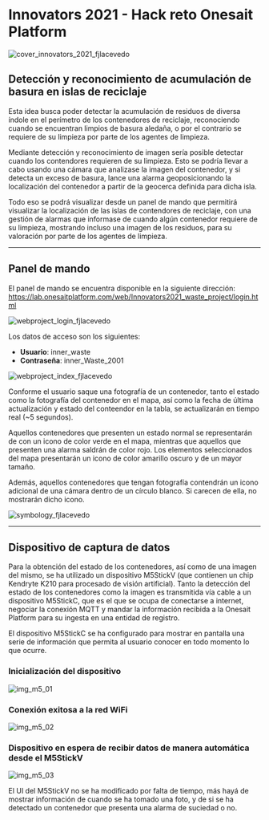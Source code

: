 # Innovators 2021 - Hack reto Onesait Platform

![cover_innovators_2021_fjlacevedo](https://user-images.githubusercontent.com/55378589/125307550-6fe2c500-e330-11eb-8a30-7e78c35f6185.jpg)

## Detección y reconocimiento de acumulación de basura en islas de reciclaje

Esta idea busca poder detectar la acumulación de residuos de diversa índole en el perímetro de los contenedores de reciclaje, reconociendo cuando se encuentran limpios de basura aledaña, o por el contrario se requiere de su limpieza por parte de los agentes de limpieza.

Mediante detección y reconocimiento de imagen sería posible detectar cuando los contendores requieren de su limpieza. Esto se podría llevar a cabo usando una cámara que analizase la imagen del contenedor, y si detecta un exceso de basura, lance una alarma geoposicionando la localización del contenedor a partir de la geocerca definida para dicha isla.

Todo eso se podrá visualizar desde un panel de mando que permitirá visualizar la localización de las islas de contendores de reciclaje, con una gestión de alarmas que informase de cuando algún contenedor requiere de su limpieza, mostrando incluso una imagen de los residuos, para su valoración por parte de los agentes de limpieza.

---

## Panel de mando

El panel de mando se encuentra disponible en la siguiente dirección: https://lab.onesaitplatform.com/web/Innovators2021_waste_project/login.html

![webproject_login_fjlacevedo](https://user-images.githubusercontent.com/55378589/133936164-08dfa0d9-7522-4f11-98e7-a2359118afa1.png)

Los datos de acceso son los siguientes:
- **Usuario**: inner_waste
- **Contraseña**: inner_Waste_2001

![webproject_index_fjlacevedo](https://user-images.githubusercontent.com/55378589/133936517-16337219-c888-4a60-8588-aaf049b5e433.png)

Conforme el usuario saque una fotografía de un contenedor, tanto el estado como la fotografía del contenedor en el mapa, así como la fecha de última actualización y estado del conteendor en la tabla, se actualizarán en tiempo real (~5 segundos).

Aquellos contenedores que presenten un estado normal se representarán de con un icono de color verde en el mapa, mientras que aquellos que presenten una alarma saldrán de color rojo. Los elementos seleccionados del mapa presentarán un icono de color amarillo oscuro y de un mayor tamaño.

Además, aquellos contenedores que tengan fotografía contendrán un icono adicional de una cámara dentro de un círculo blanco. Si carecen de ella, no mostrarán dicho icono.

![symbology_fjlacevedo](https://user-images.githubusercontent.com/55378589/133936519-461a31c1-774d-4bc7-b028-ad861eca6867.png)


---

## Dispositivo de captura de datos

Para la obtención del estado de los contenedores, así como de una imagen del mismo, se ha utilizado un dispositivo M5StickV (que contienen un chip Kendryte K210 para procesado de visión artificial). Tanto la detección del estado de los contenedores como la imagen es transmitida vía cable a un dispositivo M5StickC, que es el que se ocupa de conectarse a internet, negociar la conexión MQTT y mandar la información recibida a la Onesait Platform para su ingesta en una entidad de registro.

El dispositivo M5StickC se ha configurado para mostrar en pantalla una serie de información que permita al usuario conocer en todo momento lo que ocurre.

### Inicialización del dispositivo

![img_m5_01](https://user-images.githubusercontent.com/55378589/134138428-a15c98b8-027c-4f07-98a6-95c2c0761916.jpg)


### Conexión exitosa a la red WiFi

![img_m5_02](https://user-images.githubusercontent.com/55378589/134138465-6e102a07-24a6-470b-bf73-8d20c13f41f9.jpg)


### Dispositivo en espera de recibir datos de manera automática desde el M5StickV

![img_m5_03](https://user-images.githubusercontent.com/55378589/134138510-8fa88860-c98e-4f9e-9bf4-7ba34bcb6a16.jpg)


El UI del M5StickV no se ha modificado por falta de tiempo, más hayá de mostrar información de cuando se ha tomado una foto, y de si se ha detectado un contenedor que presenta una alarma de suciedad o no.

